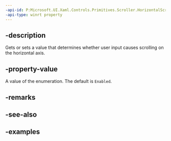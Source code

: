 ```yaml
---
-api-id: P:Microsoft.UI.Xaml.Controls.Primitives.Scroller.HorizontalScrollMode
-api-type: winrt property
---
```


## -description

Gets or sets a value that determines whether user input causes scrolling on the horizontal axis.

## -property-value

A value of the enumeration. The default is `Enabled`.

## -remarks

## -see-also

## -examples

